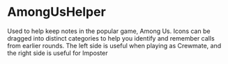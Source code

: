 # AmongUsHelper
Used to help keep notes in the popular game, Among Us.
Icons can be dragged into distinct categories to help you identify and remember calls from earlier rounds.
The left side is useful when playing as Crewmate, and the right side is useful for Imposter
